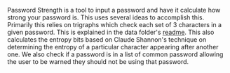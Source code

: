 Password Strength is a tool to input a password and have it calculate how strong your password is. This uses several ideas to accomplish this. Primarily this relies on trigraphs which check each set of 3 characters in a given password. This is explained in the data folder's [readme](/data/README.md).  This also calculates the entropy bits based on Claude Shannon's technique on determining the entropy of a particular character appearing after another one. We also check if a password is in a list of common password allowing the user to be warned they should not be using that password.